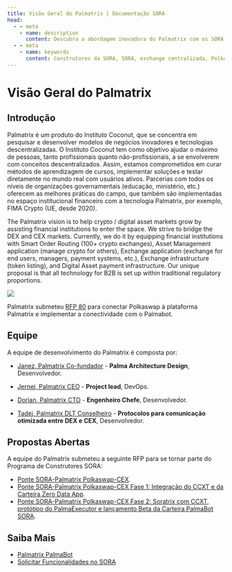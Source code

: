 ```yaml
---
title: Visão Geral do Palmatrix | Documentação SORA
head:
  - - meta
    - name: description
      content: Descubra a abordagem inovadora do Palmatrix com os SORA Builders, conectando o Polkaswap ao CEX. Conheça as propostas da equipe e a tecnologia descentralizada do Coconut Institute.
  - - meta
    - name: keywords
      content: Construtores da SORA, SORA, exchange centralizada, Polkaswap
---
```


# Visão Geral do Palmatrix

## Introdução

Palmatrix é um produto do Instituto Coconut, que se concentra em pesquisar e desenvolver modelos de negócios inovadores e tecnologias descentralizadas.
O Instituto Coconut tem como objetivo ajudar o máximo de pessoas, tanto profissionais quanto não-profissionais, a
se envolverem com conceitos descentralizados. Assim, estamos comprometidos em curar métodos de aprendizagem de cursos, implementar soluções e testar diretamente
no mundo real com usuários ativos. Parcerias com todos os níveis de
organizações governamentais (educação, ministério, etc.) oferecem as melhores
práticas do campo, que também são implementadas no espaço institucional financeiro com a tecnologia Palmatrix, por exemplo, FIMA Crypto (UE, desde 2020).

The Palmatrix vision is to help crypto / digital asset markets grow by assisting financial institutions to enter the space. We strive to bridge the DEX and CEX markets. Currently, we do it by equipping financial institutions with Smart Order Routing (100+ crypto exchanges), Asset Management application (manage crypto for others), Exchange application (exchange for end users, managers, payment systems, etc.), Exchange infrastructure (token listing), and Digital Asset payment infrastructure. Our unique proposal is that all technology for B2B is set up within traditional regulatory proportions.

![](/.gitbook/assets/palmatrix-logo.png)

Palmatrix submeteu [RFP 80](https://github.com/sora-xor/rfps/issues/80) para conectar Polkaswap à plataforma Palmatrix e implementar a conectividade com o Palmabot.

## Equipe

A equipe de desenvolvimento do Palmatrix é composta por:

- [Janez, Palmatrix
  Co-fundador](https://www.linkedin.com/in/kostanjsek/) -
  **Palma Architecture Design**, Desenvolvedor.

- [Jernej, Palmatrix CEO](http://si.linkedin.com/in/jernejvrcko) -
  **Project lead**, DevOps.
- [Dorian, Palmatrix CTO](https://www.linkedin.com/in/42dorian/) -
  **Engenheiro Chefe**, Desenvolvedor.

- [Tadej, Palmatrix DLT
  Conselheiro](https://www.linkedin.com/in/tadej-fius/) -
  **Protocolos para comunicação otimizada entre DEX e CEX**, Desenvolvedor.

## Propostas Abertas

A equipe do Palmatrix submeteu a seguinte RFP para se tornar parte do Programa de Construtores SORA:

- [Ponte SORA-Palmatrix Polkaswap-CEX](https://github.com/sora-xor/rfps/issues/80).
- [Ponte SORA-Palmatrix Polkaswap-CEX Fase 1: Integração do CCXT e da Carteira Zero Data App](https://github.com/sora-xor/rfps/issues/85).
- [Ponte SORA-Palmatrix Polkaswap-CEX Fase 2: Soratrix com CCXT, protótipo do PalmaExecutor e lançamento Beta da Carteira PalmaBot SORA](https://github.com/sora-xor/rfps/issues/101).

## Saiba Mais

- [Palmatrix PalmaBot](/pt/palmatrix-palmabot)
- [Solicitar Funcionalidades no SORA](/pt/rfp)

